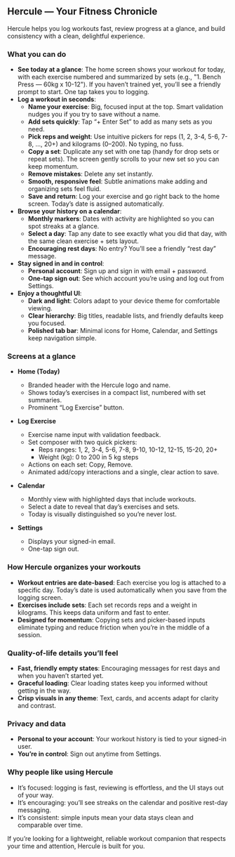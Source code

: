 ## Hercule — Your Fitness Chronicle

Hercule helps you log workouts fast, review progress at a glance, and build consistency with a clean, delightful experience.

### What you can do

- **See today at a glance**: The home screen shows your workout for today, with each exercise numbered and summarized by sets (e.g., "1. Bench Press — 60kg x 10-12"). If you haven’t trained yet, you’ll see a friendly prompt to start. One tap takes you to logging.
- **Log a workout in seconds**:
  - **Name your exercise**: Big, focused input at the top. Smart validation nudges you if you try to save without a name.
  - **Add sets quickly**: Tap “+ Enter Set” to add as many sets as you need.
  - **Pick reps and weight**: Use intuitive pickers for reps (1, 2, 3-4, 5-6, 7-8, …, 20+) and kilograms (0–200). No typing, no fuss.
  - **Copy a set**: Duplicate any set with one tap (handy for drop sets or repeat sets). The screen gently scrolls to your new set so you can keep momentum.
  - **Remove mistakes**: Delete any set instantly.
  - **Smooth, responsive feel**: Subtle animations make adding and organizing sets feel fluid.
  - **Save and return**: Log your exercise and go right back to the home screen. Today’s date is assigned automatically.
- **Browse your history on a calendar**:
  - **Monthly markers**: Dates with activity are highlighted so you can spot streaks at a glance.
  - **Select a day**: Tap any date to see exactly what you did that day, with the same clean exercise + sets layout.
  - **Encouraging rest days**: No entry? You’ll see a friendly “rest day” message.
- **Stay signed in and in control**:
  - **Personal account**: Sign up and sign in with email + password.
  - **One-tap sign out**: See which account you’re using and log out from Settings.
- **Enjoy a thoughtful UI**:
  - **Dark and light**: Colors adapt to your device theme for comfortable viewing.
  - **Clear hierarchy**: Big titles, readable lists, and friendly defaults keep you focused.
  - **Polished tab bar**: Minimal icons for Home, Calendar, and Settings keep navigation simple.

### Screens at a glance

- **Home (Today)**
  - Branded header with the Hercule logo and name.
  - Shows today’s exercises in a compact list, numbered with set summaries.
  - Prominent “Log Exercise” button.

- **Log Exercise**
  - Exercise name input with validation feedback.
  - Set composer with two quick pickers:
    - Reps ranges: 1, 2, 3-4, 5-6, 7-8, 9-10, 10-12, 12-15, 15-20, 20+
    - Weight (kg): 0 to 200 in 5 kg steps
  - Actions on each set: Copy, Remove.
  - Animated add/copy interactions and a single, clear action to save.

- **Calendar**
  - Monthly view with highlighted days that include workouts.
  - Select a date to reveal that day’s exercises and sets.
  - Today is visually distinguished so you’re never lost.

- **Settings**
  - Displays your signed-in email.
  - One-tap sign out.

### How Hercule organizes your workouts

- **Workout entries are date-based**: Each exercise you log is attached to a specific day. Today’s date is used automatically when you save from the logging screen.
- **Exercises include sets**: Each set records reps and a weight in kilograms. This keeps data uniform and fast to enter.
- **Designed for momentum**: Copying sets and picker-based inputs eliminate typing and reduce friction when you’re in the middle of a session.

### Quality-of-life details you’ll feel

- **Fast, friendly empty states**: Encouraging messages for rest days and when you haven’t started yet.
- **Graceful loading**: Clear loading states keep you informed without getting in the way.
- **Crisp visuals in any theme**: Text, cards, and accents adapt for clarity and contrast.

### Privacy and data

- **Personal to your account**: Your workout history is tied to your signed-in user.
- **You’re in control**: Sign out anytime from Settings.

### Why people like using Hercule

- It’s focused: logging is fast, reviewing is effortless, and the UI stays out of your way.
- It’s encouraging: you’ll see streaks on the calendar and positive rest-day messaging.
- It’s consistent: simple inputs mean your data stays clean and comparable over time.

If you’re looking for a lightweight, reliable workout companion that respects your time and attention, Hercule is built for you.


